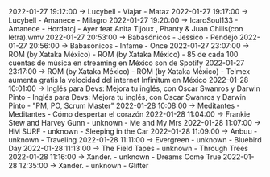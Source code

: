 2022-01-27 19:12:00 -> Lucybell - Viajar - Mataz
2022-01-27 19:17:00 -> Lucybell - Amanece - Milagro
2022-01-27 19:20:00 -> IcaroSoul133 - Amanece - Hordatoj - Ayer feat Anita Tijoux , Phanty & Juan Chills(con letra).wmv
2022-01-27 20:53:00 -> Babasónicos - Jessico - Pendejo
2022-01-27 20:56:00 -> Babasónicos - Infame - Once
2022-01-27 23:07:00 -> ROM (by Xataka México) - ROM (by Xataka México) - 85 de cada 100 cuentas de música en streaming en México son de Spotify
2022-01-27 23:17:00 -> ROM (by Xataka México) - ROM (by Xataka México) - Telmex aumenta gratis la velocidad del internet Infinitum en México
2022-01-28 10:01:00 -> Inglés para Devs: Mejora tu inglés, con Oscar Swanros y Darwin Pinto - Inglés para Devs: Mejora tu inglés, con Oscar Swanros y Darwin Pinto - "PM, PO, Scrum Master"
2022-01-28 10:08:00 -> Meditantes - Meditantes - Cómo despertar el corazón
2022-01-28 11:04:00 -> Frankie Stew and Harvey Gunn - unknown - Me and My Mrs
2022-01-28 11:07:00 -> HM SURF - unknown - Sleeping in the Car
2022-01-28 11:09:00 -> Anbuu - unknown - Traveling
2022-01-28 11:11:00 -> Evergreen - unknown - Bluebird Day
2022-01-28 11:13:00 -> The Field Tapes - unknown - Through Trees
2022-01-28 11:16:00 -> Xander. - unknown - Dreams Come True
2022-01-28 12:35:00 -> Xander. - unknown - Glitter
